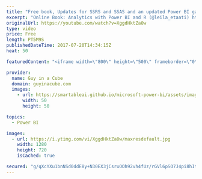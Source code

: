 ```yaml
---
title: "Free book, Updates for SSRS and SSAS and an updated Power BI gateway"
excerpt: "Online Book: Analytics with Power BI and R (@leila_etaati) http://radacad.com/online-book-analytics-with-power-bi-and-r  When to Use SUM() vs SUMX() (@ExceleratorBI) https://exceleratorbi.com.au/use-sum-vs-sumx/  Model Comparison and Merging for Analysis Services https://blogs.msdn.microsoft.com/analysisservices/2017/07/19/model-comparison-and-merging-for-analysis-services/"
originalUrl: https://youtube.com/watch?v=XggdHktZa0w
type: video
price: Free
length: PT5M9S
publishedDateTime: 2017-07-20T14:34:15Z
heat: 50

featuredContent: "<iframe width=\"800\" height=\"500\" frameborder=\"0\" src=\"https://www.youtube.com/embed/XggdHktZa0w\" allow=\"accelerometer; autoplay; encrypted-media; gyroscope; picture-in-picture\" allowfullscreen></iframe>"

provider:
  name: Guy in a Cube
  domain: guyinacube.com
  images:
    - url: https://smartableai.github.io/microsoft-power-bi/assets/images/organizations/guyinacube.com-50x50.jpg
      width: 50
      height: 50

topics:
  - Power BI

images:
  - url: https://i.ytimg.com/vi/XggdHktZa0w/maxresdefault.jpg
    width: 1280
    height: 720
    isCached: true

secured: "g/qXcYXu1bnNSd0ddE8y+N30EX3jCsruOOh92vh4fUz/rGVl6pSO7J4pi8hItIfHDtR5p69t7Iev5kK8eUxm8SLnCK5H3lo2A/WnRyHD1gqEZIkhkzhjJQ5D9ZwVwnlS1t4j5AGVki49jUkhWLhznmcWMVlyCicdvpVvPrlWB5LReEB4RTm5gLURcl4Hov2iK69wJ6lOA45/vgW164O0K9b8/h5cpMJpI07DGWK5Nvin6vonNjDfNcVc+l9kQPFykADMdchAzUM8XrVNi7znstKn1K3pslmFc8VcF06bk9UTY53/9nN2asX0LGZYYF/a9zrZLw8a5+sujVBnH/Igv7wUwfTi7JJWoVnB1tOhRuLY8qpOep0RyF0i4CMb44qvBfvNsUns7Kknmzzqx6YF3Lo8DnRWFVi/yDVepSAoxzs=;Yz1hfpyQcoVma1HiclzaXQ=="
---
```


